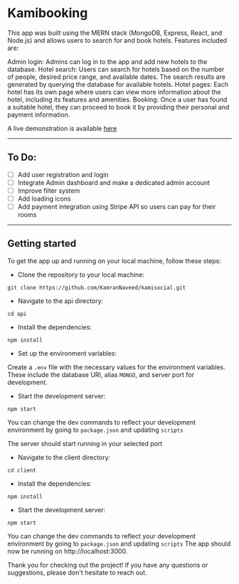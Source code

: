 # Kamibooking

This app was built using the MERN stack (MongoDB, Express, React, and Node.js) and allows users to search for and book hotels. Features included are:

Admin login: Admins can log in to the app and add new hotels to the database.
Hotel search: Users can search for hotels based on the number of people, desired price range, and available dates. The search results are generated by querying the database for available hotels.
Hotel pages: Each hotel has its own page where users can view more information about the hotel, including its features and amenities.
Booking: Once a user has found a suitable hotel, they can proceed to book it by providing their personal and payment information.

A live demonstration is available [here](https://kamibooking.onrender.com)

<hr> 

## To Do:

- [ ] Add user registration and login
- [ ] Integrate Admin dashboard and make a dedicated admin account
- [ ] Improve filter system
- [ ] Add loading icons
- [ ] Add payment integration using Stripe API so users can pay for their rooms

<hr>

## Getting started

To get the app up and running on your local machine, follow these steps:

- Clone the repository to your local machine:

```
git clone https://github.com/KamranNaveed/kamisocial.git
```
- Navigate to the api directory:
```
cd api
```
- Install the dependencies:
```
npm install
```
- Set up the environment variables:

Create a ```.env``` file with the necessary values for the environment variables. These include the database URI, alias ```MONGO```, and server port for development.

- Start the development server:
```
npm start
```
You can change the dev commands to reflect your development environment by going to ```package.json``` and updating ```scripts```

The server should start running in your selected port

- Navigate to the client directory:
```
cd client
```
- Install the dependencies:
```
npm install
```
- Start the development server:
```
npm start
```
You can change the dev commands to reflect your development environment by going to ```package.json``` and updating ```scripts```
The app should now be running on http://localhost:3000.

Thank you for checking out the project! If you have any questions or suggestions, please don't hesitate to reach out.
